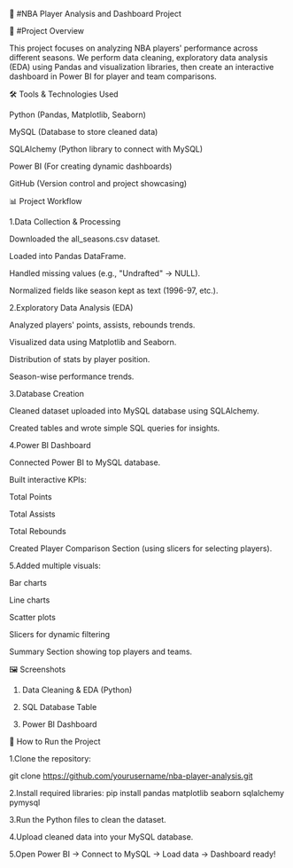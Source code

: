 🏀 #NBA Player Analysis and Dashboard Project

📂 #Project Overview

This project focuses on analyzing NBA players' performance across different seasons.
We perform data cleaning, exploratory data analysis (EDA) using Pandas and visualization libraries,
then create an interactive dashboard in Power BI for player and team comparisons.

🛠️ Tools & Technologies Used

Python (Pandas, Matplotlib, Seaborn)

MySQL (Database to store cleaned data)

SQLAlchemy (Python library to connect with MySQL)

Power BI (For creating dynamic dashboards)

GitHub (Version control and project showcasing)

📊 Project Workflow

1.Data Collection & Processing

Downloaded the all_seasons.csv dataset.

Loaded into Pandas DataFrame.

Handled missing values (e.g., "Undrafted" → NULL).

Normalized fields like season kept as text (1996-97, etc.).

2.Exploratory Data Analysis (EDA)

Analyzed players' points, assists, rebounds trends.

Visualized data using Matplotlib and Seaborn.

Distribution of stats by player position.

Season-wise performance trends.

3.Database Creation

Cleaned dataset uploaded into MySQL database using SQLAlchemy.

Created tables and wrote simple SQL queries for insights.

4.Power BI Dashboard

Connected Power BI to MySQL database.

Built interactive KPIs:

Total Points

Total Assists

Total Rebounds

Created Player Comparison Section (using slicers for selecting players).

5.Added multiple visuals:

Bar charts

Line charts

Scatter plots

Slicers for dynamic filtering

Summary Section showing top players and teams.


🖼️ Screenshots
1. Data Cleaning & EDA (Python)

2. SQL Database Table

3. Power BI Dashboard


🚀 How to Run the Project

1.Clone the repository:

git clone https://github.com/yourusername/nba-player-analysis.git

2.Install required libraries:
pip install pandas matplotlib seaborn sqlalchemy pymysql

3.Run the Python files to clean the dataset.

4.Upload cleaned data into your MySQL database.

5.Open Power BI → Connect to MySQL → Load data → Dashboard ready!
